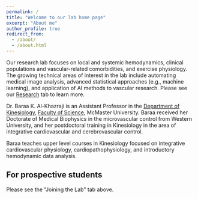 ```yaml
---
permalink: /
title: "Welcome to our lab home page"
excerpt: "About me"
author_profile: true
redirect_from: 
  - /about/
  - /about.html
---
```

Our research lab focuses on local and systemic hemodynamics, clinical populations and vascular-related comorbidities, and exercise physiology. The growing technical areas of interest in the lab include automating medical image analysis, advanced statistical approaches (e.g., machine learning), and application of AI methods to vascular research. Please see our [Research](https://www.alkhazrb/github.io/research/ "Research") tab to learn more.

Dr. Baraa K. Al-Khazraji is an Assistant Professor in the [Department of Kinesiology](https://www.science.mcmaster.ca/kinesiology/ "Dept. of Kinesiology, McMaster University"), [Faculty of Science](https://www.science.mcmaster.ca/ "Faculty of Science, McMaster University"), McMaster University. Baraa received her Doctorate of Medical Biophysics in the microvascular control from Western University, and her postdoctoral training in Kinesiology in the area of integrative cardiovascular and cerebrovascular control. 
 
Baraa teaches upper level courses in Kinesiology focused on integrative cardiovascular physiology, cardiopathophysiology, and introductory hemodynamic data analysis.

For prospective students
------
Please see the "Joining the Lab" tab above.
